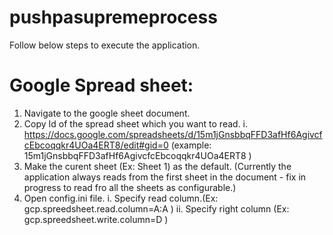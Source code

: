 # pushpasupremeprocess

Follow below steps to execute the application.
# Google Spread sheet:
1. Navigate to the google sheet document.
2. Copy Id of the spread sheet which you want to read.
    i. https://docs.google.com/spreadsheets/d/15m1jGnsbbqFFD3afHf6AgivcfcEbcoqqkr4UOa4ERT8/edit#gid=0 (example: 15m1jGnsbbqFFD3afHf6AgivcfcEbcoqqkr4UOa4ERT8 )  
3. Make the curent sheet (Ex: Sheet 1) as the default. (Currently the application always reads from the first sheet in the document - fix in progress to read fro all the sheets as configurable.)
4. Open config.ini file.
    i. Specify read column.(Ex: gcp.spreedsheet.read.column=A:A )
    ii. Specify right column (Ex: gcp.spreedsheet.write.column=D )
